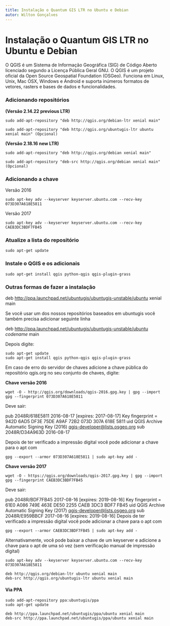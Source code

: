 ```yaml
---
title: Instalação o Quantum GIS LTR no Ubuntu e Debian
autor: Wilton Gonçalves
---
```


# Instalação o Quantum GIS LTR no Ubuntu e Debian

O QGIS é um Sistema de Informação Geográfica (SIG) de Código Aberto licenciado segundo a Licença Pública Geral GNU. O QGIS é um projeto oficial da Open Source Geospatial Foundation (OSGeo). Funciona em Linux, Unix, Mac OSX, Windows e Android e suporta inúmeros formatos de vetores, rasters e bases de dados e funcionalidades.

### Adicionando repositórios

**(Versão 2.14.22 previous LTR)**
```shell
sudo add-apt-repository "deb http://qgis.org/debian-ltr xenial main"

sudo add-apt-repository "deb http://qgis.org/ubuntugis-ltr ubuntu xenial main" (Opcional)
```

**(Versão 2.18.16 new LTR)**

```shell
sudo add-apt-repository "deb http://qgis.org/debian xenial main"

sudo add-apt-repository "deb-src http://qgis.org/debian xenial main" (Opcional)
```

### Adicionando a chave

Versão 2016
```shell
sudo apt-key adv --keyserver keyserver.ubuntu.com --recv-key 073D307A618E5811
```

Versão 2017
```shell
sudo apt-key adv --keyserver keyserver.ubuntu.com --recv-key CAEB3DC3BDF7FB45
```

### Atualize a lista do repositório

```shell
sudo apt-get update
```

### Instale o QGIS e os adicionais

```shell
sudo apt-get install qgis python-qgis qgis-plugin-grass
```

### Outras formas de fazer a instalação

deb http://ppa.launchpad.net/ubuntugis/ubuntugis-unstable/ubuntu xenial main

Se você usar um dos nossos repositórios baseados em ubuntugis você também precisa adicionar seguinte linha

deb http://ppa.launchpad.net/ubuntugis/ubuntugis-unstable/ubuntu *codename* main

Depois digite:

```shell
sudo apt-get update
sudo apt-get install qgis python-qgis qgis-plugin-grass
```

Em caso de erro do servidor de chaves adicione a chave pública do repositório qgis.org no seu conjunto de chaves, digite:

**Chave versão 2016**

```shell
wget -O - http://qgis.org/downloads/qgis-2016.gpg.key | gpg --import
gpg --fingerprint 073D307A618E5811
```

Deve sair:

pub   2048R/618E5811 2016-08-17 [expires: 2017-08-17]
      Key fingerprint = 942D 6AD5 DF3E 75DE A9AF  72B2 073D 307A 618E 5811
uid                  QGIS Archive Automatic Signing Key (2016) <qgis-developer@lists.osgeo.org>
sub   2048R/D34A963D 2016-08-17

Depois de ter verificado a impressão digital você pode adicionar a chave para o apt com

```shell
gpg --export --armor 073D307A618E5811 | sudo apt-key add -
```

**Chave versão 2017**

```shell
wget -O - https://qgis.org/downloads/qgis-2017.gpg.key | gpg --import
gpg --fingerprint CAEB3DC3BDF7FB45
```

Deve sair:

pub   2048R/BDF7FB45 2017-08-16 [expires: 2019-08-16]
      Key fingerprint = 61E0 A086 749E 463E DE50  2255 CAEB 3DC3 BDF7 FB45
uid                  QGIS Archive Automatic Signing Key (2017) <qgis-developer@lists.osgeo.org>
sub   2048R/E959BBCF 2017-08-16 [expires: 2019-08-16]
Depois de ter verificado a impressão digital você pode adicionar a chave para o apt com

```shell
gpg --export --armor CAEB3DC3BDF7FB45 | sudo apt-key add -
```

Alternativamente, você pode baixar a chave de um keyserver e adicione a chave para o apt de uma só vez (sem verificação manual de impressão digital)

```shell
sudo apt-key adv --keyserver keyserver.ubuntu.com --recv-key 073D307A618E5811
```

```shell
deb http://qgis.org/debian-ltr ubuntu xenial main
deb-src http://qgis.org/ubuntugis-ltr ubuntu xenial main
```

#### Via PPA

```shell
sudo add-apt-repository ppa:ubuntugis/ppa
sudo apt-get update

deb http://ppa.launchpad.net/ubuntugis/ppa/ubuntu xenial main
deb-src http://ppa.launchpad.net/ubuntugis/ppa/ubuntu xenial main
```
